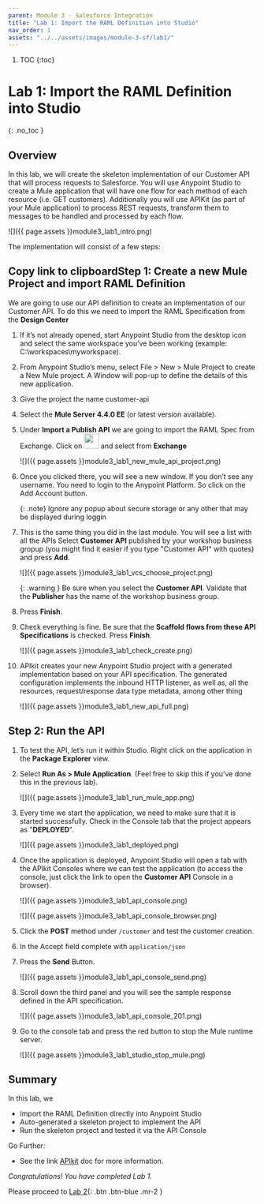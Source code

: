 ```yaml
---
parent: Module 3 - Salesforce Integration
title: "Lab 1: Import the RAML Definition into Studio"
nav_order: 1
assets: "../../assets/images/module-3-sf/lab1/"
---
```

1. TOC
{:toc}

# Lab 1: Import the RAML Definition into Studio
{: .no_toc }

## Overview
In this lab, we will create the skeleton implementation of our Customer API that will process requests to Salesforce. You will use Anypoint Studio to create a Mule application that will have one flow for each method of each resource (i.e. GET customers). Additionally you will use APIKit (as part of your Mule application) to process REST requests, transform them to messages to be handled and processed by each flow.

![]({{ page.assets }}module3_lab1_intro.png)

The implementation will consist of a few steps:

## Copy link to clipboardStep 1: Create a new Mule Project and import RAML Definition

We are going to use our API definition to create an implementation of our Customer API. To do this we need to import the RAML Specification from the **Design Center**

1. If it’s not already opened, start Anypoint Studio from the desktop icon and select the same workspace you’ve been working (example: C:\workspaces\myworkspace).
2. From Anypoint Studio’s menu, select File > New > Mule Project to create a New Mule project. A Window will pop-up to define the details of this new application.
3. Give the project the name customer-api
4. Select the **Mule Server 4.4.0 EE** (or latest version available).
5. Under **Import a Publish API** we are going to import the RAML Spec from Exchange. Click on <img src="{{ page.assets }}module3_lab1_plus_button.png" width="30px"> and select from **Exchange**

    ![]({{ page.assets }}module3_lab1_new_mule_api_project.png)

6. Once you clicked there, you will see a new window. If you don’t see any username. You need to login to the Anypoint Platform. So click on the Add Account button.

    {: .note}
    Ignore any popup about secure storage or any other that may be displayed during loggin

7. This is the same thing you did in the last module. You will see a list with all the APIs Select **Customer API** published by your workshop business gropup (you might find it easier if you type "Customer API" with quotes) and press **Add**.

    ![]({{ page.assets }}module3_lab1_vcs_choose_project.png)

    {: .warning }
    Be sure when you select the **Customer API**. Validate that the **Publisher** has the name of the workshop business group.


8. Press **Finish**.

9. Check everything is fine. Be sure that the **Scaffold flows from these API Specifications** is checked. Press **Finish**.

    ![]({{ page.assets }}module3_lab1_check_create.png)

10. APIkit creates your new Anypoint Studio project with a generated implementation based on your API specification. The generated configuration implements the inbound HTTP listener, as well as, all the resources, request/response data type metadata, among other thing

    ![]({{ page.assets }}module3_lab1_new_api_full.png)

## Step 2: Run the API

1. To test the API, let’s run it within Studio. Right click on the application in the **Package Explorer** view.

2. Select **Run As​ > Mule Application​**. (Feel free to skip this if you’ve done this in the previous lab).

    ![]({{ page.assets }}module3_lab1_run_mule_app.png)

3. Every time we start the application, we need to make sure that it is started successfully. Check in the Console tab that the project appears as "**DEPLOYED**".

    ![]({{ page.assets }}module3_lab1_deployed.png)

4. Once the application is deployed, Anypoint Studio will open a tab with the APIkit Consoles where we can test the application (to access the console, just click the link to open the **Customer API** Console in a browser).

    ![]({{ page.assets }}module3_lab1_api_console.png)

    ![]({{ page.assets }}module3_lab1_api_console_browser.png)

5. Click the **POST** method under `/customer` and test the customer creation.

6. In the Accept field complete with `application/json`

7. Press the **Send** Button.

    ![]({{ page.assets }}module3_lab1_api_console_send.png)

8. Scroll down the third panel and you will see the sample response defined in the API specification.

    ![]({{ page.assets }}module3_lab1_api_console_201.png)

9. Go to the console tab and press the red button to stop the Mule runtime server.

    ![]({{ page.assets }}module3_lab1_studio_stop_mule.png)

## Summary
In this lab, we

- Import the RAML Definition directly into Anypoint Studio
- Auto-generated a skeleton project to implement the API
- Run the skeleton project and tested it via the API Console

Go Further:
- See the link [APIkit](https://docs.mulesoft.com/apikit/latest/) doc for more information.

*Congratulations! You have completed Lab 1.*

Please proceed to [Lab 2](./module-3-sf-lab-2){: .btn .btn-blue  .mr-2  }